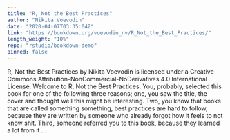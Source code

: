 ```yaml
---
title: "R, Not the Best Practices"
author: "Nikita Voevodin"
date: "2020-04-07T03:35:04Z"
link: "https://bookdown.org/voevodin_nv/R_Not_the_Best_Practices/"
length_weight: "10%"
repo: "rstudio/bookdown-demo"
pinned: false
---
```


R, Not the Best Practices by Nikita Voevodin is licensed under a Creative Commons Attribution-NonCommercial-NoDerivatives 4.0 International License. Welcome to R, Not the Best Practices. You, probably, selected this book for one of the following three reasons; one, you saw the title, the cover and thought well this might be interesting. Two, you know that books that are called something something, best practices are hard to follow, because they are written by someone who already forgot how it feels to not know shit. Third, someone referred you to this book, because they learned a lot from it ...
